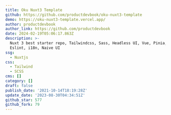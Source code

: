 ```yaml
---
title: Oku Nuxt3 Template
github: https://github.com/productdevbook/oku-nuxt3-template
demo: https://oku-nuxt3-template.vercel.app/
author: productdevbook
author_link: https://github.com/productdevbook
date: 2024-02-19T05:06:17.863Z
description: >-
  Nuxt 3 best starter repo, Tailwindcss, Sass, Headless UI, Vue, Pinia, Vite,
  Eslint, i18n, Naive UI
ssg:
  - Nuxtjs
css:
  - Tailwind
  - SCSS
cms: []
category: []
draft: false
publish_date: '2021-10-14T18:19:28Z'
update_date: '2023-08-30T04:34:51Z'
github_star: 577
github_fork: 79
---
```

